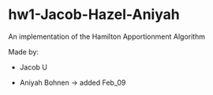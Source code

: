 # hw1-Jacob-Hazel-Aniyah

An implementation of the Hamilton Apportionment Algorithm

Made by:

 * Jacob U

 * Aniyah Bohnen -> added Feb_09